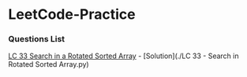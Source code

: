 # LeetCode-Practice


### Questions List

[LC 33 Search in a Rotated Sorted Array](https://leetcode.com/problems/search-in-rotated-sorted-array) - [Solution](./LC 33 - Search in Rotated Sorted Array.py)
